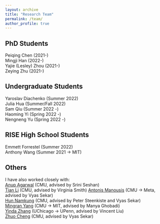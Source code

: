 ```yaml
---
layout: archive
title: "Research Team"
permalink: /team/
author_profile: true
---
```

PhD Students
---
Peiqing Chen (2021-)  
Mingji Han  (2022-)  
Yajie (Lesley) Zhou (2021-)    
Zeying Zhu (2021-)  

Undergraduate Students
---
Yaroslav Diachenko (Summer 2022)  
Julia Hua (Summer/Fall 2022)   
Sam Qiu  (Summer 2022 -)   
Haoming Yi  (Spring 2022 -)   
Nengneng Yu  (Spring 2022 -)  

RISE High School Students
---
Emmett Forrestel (Summer 2022)   
Anthony Wang (Summer 2021 -> MIT)  

Others
---
I have also worked closely with:   
[Anup Agarwal](https://108anup.github.io/) (CMU, advised by Srini Seshan)   
[Tian Li](https://www.cs.cmu.edu/~litian/) (CMU, advised by Virginia Smith) 
[Antonis Manousis](https://www.andrew.cmu.edu/user/amanousi/) (CMU -> Meta, advised by Vyas Sekar)  
[Hun Namkung](https://hnamkung.github.io/) (CMU, advised by Peter Steenkiste and Vyas Sekar)   
[Mingran Yang](https://mingrany.github.io/) (CMU -> MIT, advised by Manya Ghobadi)    
[Yinda Zhang](https://yindazhang.github.io/) (UChicago -> UPenn, advised by Vincent Liu)    
[Zhuo Cheng]() (CMU, advised by Vyas Sekar)
